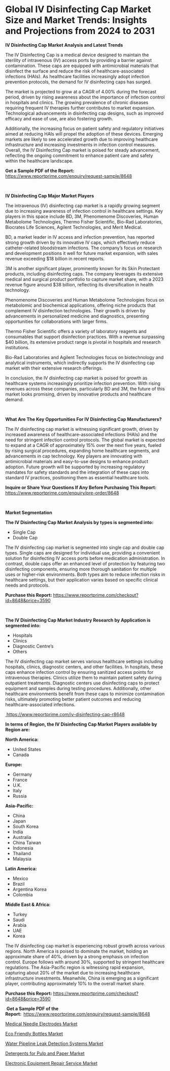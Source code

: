 <p><h1>Global IV Disinfecting Cap Market Size and Market Trends: Insights and Projections from 2024 to 2031</h1></p><p><strong>IV Disinfecting Cap Market Analysis and Latest Trends</strong></p>
<p><p>The IV Disinfecting Cap is a medical device designed to maintain the sterility of intravenous (IV) access ports by providing a barrier against contamination. These caps are equipped with antimicrobial materials that disinfect the surface and reduce the risk of healthcare-associated infections (HAIs). As healthcare facilities increasingly adopt infection prevention protocols, the demand for IV disinfecting caps has surged.</p><p>The market is projected to grow at a CAGR of 4.00% during the forecast period, driven by rising awareness about the importance of infection control in hospitals and clinics. The growing prevalence of chronic diseases requiring frequent IV therapies further contributes to market expansion. Technological advancements in disinfecting cap designs, such as improved efficacy and ease of use, are also fostering growth.</p><p>Additionally, the increasing focus on patient safety and regulatory initiatives aimed at reducing HAIs will propel the adoption of these devices. Emerging markets are likely to see accelerated growth due to improving healthcare infrastructure and increasing investments in infection control measures. Overall, the IV Disinfecting Cap market is poised for steady advancement, reflecting the ongoing commitment to enhance patient care and safety within the healthcare landscape.</p></p>
<p><strong>Get a Sample PDF of the Report:&nbsp;</strong> <a href="https://www.reportprime.com/enquiry/request-sample/8648">https://www.reportprime.com/enquiry/request-sample/8648</a></p>
<p>&nbsp;</p>
<p><strong>IV Disinfecting Cap Major Market Players</strong></p>
<p><p>The intravenous (IV) disinfecting cap market is a rapidly growing segment due to increasing awareness of infection control in healthcare settings. Key players in this space include BD, 3M, Phenomenome Discoveries, Human Metabolome Technologies, Thermo Fisher Scientific, Bio-Rad Laboratories, Biocrates Life Sciences, Agilent Technologies, and Merit Medical. </p><p>BD, a market leader in IV access and infection prevention, has reported strong growth driven by its innovative IV caps, which effectively reduce catheter-related bloodstream infections. The company’s focus on research and development positions it well for future market expansion, with sales revenue exceeding $18 billion in recent reports.</p><p>3M is another significant player, prominently known for its Skin Protectant products, including disinfecting caps. The company leverages its extensive medical and surgical product portfolio to capture market share, with a 2023 revenue figure around $38 billion, reflecting its diversification in health technology.</p><p>Phenomenome Discoveries and Human Metabolome Technologies focus on metabolomic and biochemical applications, offering niche products that complement IV disinfection technologies. Their growth is driven by advancements in personalized medicine and diagnostics, presenting opportunities for collaborations with larger firms.</p><p>Thermo Fisher Scientific offers a variety of laboratory reagents and consumables that support disinfection practices. With a revenue surpassing $40 billion, its extensive product range is pivotal in hospitals and research institutions.</p><p>Bio-Rad Laboratories and Agilent Technologies focus on biotechnology and analytical instruments, which indirectly supports the IV disinfecting cap market with their extensive research offerings.</p><p>In conclusion, the IV disinfecting cap market is poised for growth as healthcare systems increasingly prioritize infection prevention. With rising revenues across these companies, particularly BD and 3M, the future of this market looks promising, driven by innovative products and healthcare demand.</p></p>
<p>&nbsp;</p>
<p><strong>What Are The Key Opportunities For IV Disinfecting Cap Manufacturers?</strong></p>
<p><p>The IV disinfecting cap market is witnessing significant growth, driven by increased awareness of healthcare-associated infections (HAIs) and the need for stringent infection control protocols. The global market is expected to expand at a CAGR of approximately 15% over the next five years, fueled by rising surgical procedures, expanding home healthcare segments, and advancements in cap technology. Key players are innovating with antimicrobial materials and easy-to-use designs to enhance product adoption. Future growth will be supported by increasing regulatory mandates for safety standards and the integration of these caps into standard IV practices, positioning them as essential healthcare tools.</p></p>
<p><strong>Inquire or Share Your Questions If Any Before Purchasing This Report:</strong> <a href="https://www.reportprime.com/enquiry/pre-order/8648">https://www.reportprime.com/enquiry/pre-order/8648</a></p>
<p>&nbsp;</p>
<p><strong>Market Segmentation</strong></p>
<p><strong>The IV Disinfecting Cap Market Analysis by types is segmented into:</strong></p>
<p><ul><li>Single Cap</li><li>Double Cap</li></ul></p>
<p><p>The IV disinfecting cap market is segmented into single cap and double cap types. Single caps are designed for individual use, providing a convenient solution for disinfecting IV access ports before medication administration. In contrast, double caps offer an enhanced level of protection by featuring two disinfecting components, ensuring more thorough sanitation for multiple uses or higher-risk environments. Both types aim to reduce infection risks in healthcare settings, but their application varies based on specific clinical needs and protocols.</p></p>
<p><strong>Purchase this Report:&nbsp;</strong><a href="https://www.reportprime.com/checkout?id=8648&price=3590">https://www.reportprime.com/checkout?id=8648&price=3590</a></p>
<p>&nbsp;</p>
<p><strong>The IV Disinfecting Cap Market Industry Research by Application is segmented into:</strong></p>
<p><ul><li>Hospitals</li><li>Clinics</li><li>Diagnostic Centre’s</li><li>Others</li></ul></p>
<p><p>The IV disinfecting cap market serves various healthcare settings including hospitals, clinics, diagnostic centers, and other facilities. In hospitals, these caps enhance infection control by ensuring sanitized access points for intravenous therapies. Clinics utilize them to maintain patient safety during outpatient treatments. Diagnostic centers use disinfecting caps to protect equipment and samples during testing procedures. Additionally, other healthcare environments benefit from these caps to minimize contamination risks, ultimately promoting better patient outcomes and reducing healthcare-associated infections.</p></p>
<p><a href="https://www.reportprime.com/iv-disinfecting-cap-r8648">&nbsp;https://www.reportprime.com/iv-disinfecting-cap-r8648</a></p>
<p><strong>In terms of Region, the IV Disinfecting Cap Market Players available by Region are:</strong></p>
<p>
    <p> <strong> North America: </strong>
        <ul>
            <li>United States</li>
            <li>Canada</li>
        </ul>
        </p> 
    <p> <strong> Europe: </strong>
        <ul>
            <li>Germany</li>
            <li>France</li>
            <li>U.K.</li>
            <li>Italy</li>
            <li>Russia</li>
        </ul>
        </p> 
    <p> <strong> Asia-Pacific: </strong>
        <ul>
            <li>China</li>
            <li>Japan</li>
            <li>South Korea</li>
            <li>India</li>
            <li>Australia</li>
            <li>China Taiwan</li>
            <li>Indonesia</li>
            <li>Thailand</li>
            <li>Malaysia</li>
        </ul>
        </p> 
    <p> <strong> Latin America: </strong>
        <ul>
            <li>Mexico</li>
            <li>Brazil</li>
            <li>Argentina Korea</li>
            <li>Colombia</li>
        </ul>
        </p> 
    <p> <strong> Middle East & Africa: </strong>
        <ul>
            <li>Turkey</li>
            <li>Saudi</li>
            <li>Arabia</li>
            <li>UAE</li>
            <li>Korea</li>
        </ul>
    </p>
    </p>
<p><p>The IV disinfecting cap market is experiencing robust growth across various regions. North America is poised to dominate the market, holding an approximate share of 40%, driven by a strong emphasis on infection control. Europe follows with around 30%, supported by stringent healthcare regulations. The Asia-Pacific region is witnessing rapid expansion, capturing about 20% of the market due to increasing healthcare infrastructure investments. Meanwhile, China is emerging as a significant player, contributing approximately 10% to the overall market share.</p></p>
<p><strong>Purchase this Report: </strong><a href="https://www.reportprime.com/checkout?id=8648&price=3590">https://www.reportprime.com/checkout?id=8648&price=3590</a></p>
<p>&nbsp;<strong>Get a Sample PDF of the Report:&nbsp;&nbsp;</strong><a href="https://www.reportprime.com/enquiry/request-sample/8648">https://www.reportprime.com/enquiry/request-sample/8648</a></p>
<p><strong></strong></p>
<p><p><a href="https://github.com/nathandecarvalho/Market-Research-Report-List-5/blob/main/medical-needle-electrodes-market.md">Medical Needle Electrodes Market</a></p><p><a href="https://www.linkedin.com/pulse/eco-friendly-bottles-industry-sector-market-dynamics-future-s39jc?trackingId=fzBD%2Fq5QQOyuOXnGDO%2FMtA%3D%3D">Eco Friendly Bottles Market</a></p><p><a href="https://medium.com/@katherine.cornish79554/the-water-pipeline-leak-detection-systems-market-research-report-provides-an-in-depth-and-53e5cb23d300">Water Pipeline Leak Detection Systems Market</a></p><p><a href="https://issuu.com/reportprime-2/docs/detergents-for-pulp-and-paper-marke_0bf3e689a509ad">Detergents for Pulp and Paper Market</a></p><p><a href="https://www.linkedin.com/pulse/insights-electronic-equipment-repair-service-market-players-ialzf?trackingId=7iSQnT6hQ8CKbfwDrwVYnQ%3D%3D">Electronic Equipment Repair Service Market</a></p></p>
